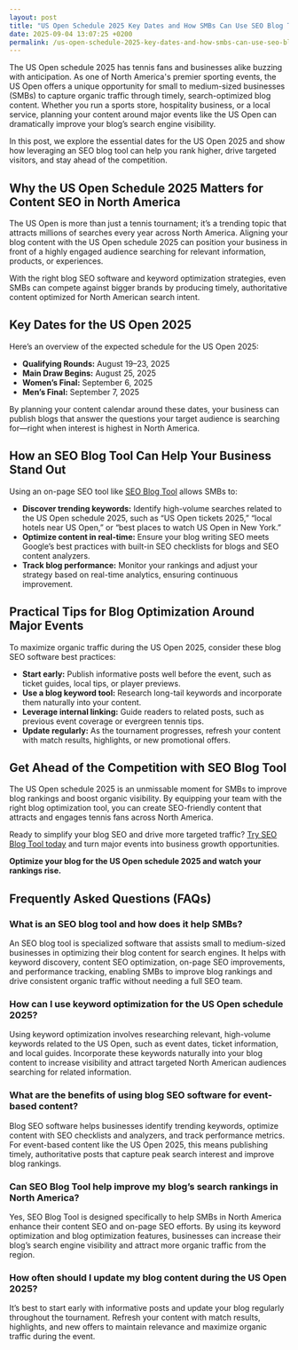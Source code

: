 ```yaml
---
layout: post
title: "US Open Schedule 2025 Key Dates and How SMBs Can Use SEO Blog Tools to Get Noticed"
date: 2025-09-04 13:07:25 +0200
permalink: /us-open-schedule-2025-key-dates-and-how-smbs-can-use-seo-blog-tools-to-get-noticed/
---
```

The US Open schedule 2025 has tennis fans and businesses alike buzzing with anticipation. As one of North America's premier sporting events, the US Open offers a unique opportunity for small to medium-sized businesses (SMBs) to capture organic traffic through timely, search-optimized blog content. Whether you run a sports store, hospitality business, or a local service, planning your content around major events like the US Open can dramatically improve your blog’s search engine visibility.

In this post, we explore the essential dates for the US Open 2025 and show how leveraging an SEO blog tool can help you rank higher, drive targeted visitors, and stay ahead of the competition.

## Why the US Open Schedule 2025 Matters for Content SEO in North America

The US Open is more than just a tennis tournament; it’s a trending topic that attracts millions of searches every year across North America. Aligning your blog content with the US Open schedule 2025 can position your business in front of a highly engaged audience searching for relevant information, products, or experiences.

With the right blog SEO software and keyword optimization strategies, even SMBs can compete against bigger brands by producing timely, authoritative content optimized for North American search intent.

## Key Dates for the US Open 2025

Here’s an overview of the expected schedule for the US Open 2025:

- **Qualifying Rounds:** August 19–23, 2025  
- **Main Draw Begins:** August 25, 2025  
- **Women’s Final:** September 6, 2025  
- **Men’s Final:** September 7, 2025

By planning your content calendar around these dates, your business can publish blogs that answer the questions your target audience is searching for—right when interest is highest in North America.

## How an SEO Blog Tool Can Help Your Business Stand Out

Using an on-page SEO tool like [SEO Blog Tool](https://seoblogtool.com/) allows SMBs to:

- **Discover trending keywords:** Identify high-volume searches related to the US Open schedule 2025, such as “US Open tickets 2025,” “local hotels near US Open,” or “best places to watch US Open in New York.”
- **Optimize content in real-time:** Ensure your blog writing SEO meets Google’s best practices with built-in SEO checklists for blogs and SEO content analyzers.
- **Track blog performance:** Monitor your rankings and adjust your strategy based on real-time analytics, ensuring continuous improvement.

## Practical Tips for Blog Optimization Around Major Events

To maximize organic traffic during the US Open 2025, consider these blog SEO software best practices:

- **Start early:** Publish informative posts well before the event, such as ticket guides, local tips, or player previews.
- **Use a blog keyword tool:** Research long-tail keywords and incorporate them naturally into your content.
- **Leverage internal linking:** Guide readers to related posts, such as previous event coverage or evergreen tennis tips.
- **Update regularly:** As the tournament progresses, refresh your content with match results, highlights, or new promotional offers.

## Get Ahead of the Competition with SEO Blog Tool

The US Open schedule 2025 is an unmissable moment for SMBs to improve blog rankings and boost organic visibility. By equipping your team with the right blog optimization tool, you can create SEO-friendly content that attracts and engages tennis fans across North America.

Ready to simplify your blog SEO and drive more targeted traffic? [Try SEO Blog Tool today](https://seoblogtool.com/) and turn major events into business growth opportunities.

**Optimize your blog for the US Open schedule 2025 and watch your rankings rise.**

## Frequently Asked Questions (FAQs)

### What is an SEO blog tool and how does it help SMBs?

An SEO blog tool is specialized software that assists small to medium-sized businesses in optimizing their blog content for search engines. It helps with keyword discovery, content SEO optimization, on-page SEO improvements, and performance tracking, enabling SMBs to improve blog rankings and drive consistent organic traffic without needing a full SEO team.

### How can I use keyword optimization for the US Open schedule 2025?

Using keyword optimization involves researching relevant, high-volume keywords related to the US Open, such as event dates, ticket information, and local guides. Incorporate these keywords naturally into your blog content to increase visibility and attract targeted North American audiences searching for related information.

### What are the benefits of using blog SEO software for event-based content?

Blog SEO software helps businesses identify trending keywords, optimize content with SEO checklists and analyzers, and track performance metrics. For event-based content like the US Open 2025, this means publishing timely, authoritative posts that capture peak search interest and improve blog rankings.

### Can SEO Blog Tool help improve my blog’s search rankings in North America?

Yes, SEO Blog Tool is designed specifically to help SMBs in North America enhance their content SEO and on-page SEO efforts. By using its keyword optimization and blog optimization features, businesses can increase their blog’s search engine visibility and attract more organic traffic from the region.

### How often should I update my blog content during the US Open 2025?

It’s best to start early with informative posts and update your blog regularly throughout the tournament. Refresh your content with match results, highlights, and new offers to maintain relevance and maximize organic traffic during the event.

<script type="application/ld+json">
{
  "@context": "https://schema.org",
  "@type": "BlogPosting",
  "headline": "US Open Schedule 2025 Key Dates and How SMBs Can Use SEO Blog Tools to Get Noticed",
  "description": "Learn how small to medium-sized businesses can leverage the US Open schedule 2025 and SEO blog tools to improve search rankings, drive organic traffic, and stand out in North America.",
  "author": {
    "@type": "Person",
    "name": "SEO Blog Tool"
  },
  "publisher": {
    "@type": "Person",
    "name": "SEO Blog Tool"
  },
  "mainEntityOfPage": {
    "@type": "WebPage",
    "@id": "https://seoblogtool.com/blog/us-open-schedule-2025"
  },
  "datePublished": "2024-06-01",
  "dateModified": "2024-06-01",
  "url": "https://seoblogtool.com/blog/us-open-schedule-2025",
  "inLanguage": "en-US",
  "keywords": "SEO blog tool, blog SEO software, keyword optimization, content SEO, on-page SEO tool, blog writing SEO, blog keyword tool, SEO tools for SMBs, SEO checklist for blogs, SEO content analyzer, blog optimization tool, SEO product for businesses, improve blog rankings"
}
</script>

<script type="application/ld+json">
{
  "@context": "https://schema.org",
  "@type": "FAQPage",
  "mainEntity": [
    {
      "@type": "Question",
      "name": "What is an SEO blog tool and how does it help SMBs?",
      "acceptedAnswer": {
        "@type": "Answer",
        "text": "An SEO blog tool is specialized software that assists small to medium-sized businesses in optimizing their blog content for search engines. It helps with keyword discovery, content SEO optimization, on-page SEO improvements, and performance tracking, enabling SMBs to improve blog rankings and drive consistent organic traffic without needing a full SEO team."
      }
    },
    {
      "@type": "Question",
      "name": "How can I use keyword optimization for the US Open schedule 2025?",
      "acceptedAnswer": {
        "@type": "Answer",
        "text": "Using keyword optimization involves researching relevant, high-volume keywords related to the US Open, such as event dates, ticket information, and local guides. Incorporate these keywords naturally into your blog content to increase visibility and attract targeted North American audiences searching for related information."
      }
    },
    {
      "@type": "Question",
      "name": "What are the benefits of using blog SEO software for event-based content?",
      "acceptedAnswer": {
        "@type": "Answer",
        "text": "Blog SEO software helps businesses identify trending keywords, optimize content with SEO checklists and analyzers, and track performance metrics. For event-based content like the US Open 2025, this means publishing timely, authoritative posts that capture peak search interest and improve blog rankings."
      }
    },
    {
      "@type": "Question",
      "name": "Can SEO Blog Tool help improve my blog’s search rankings in North America?",
      "acceptedAnswer": {
        "@type": "Answer",
        "text": "Yes, SEO Blog Tool is designed specifically to help SMBs in North America enhance their content SEO and on-page SEO efforts. By using its keyword optimization and blog optimization features, businesses can increase their blog’s search engine visibility and attract more organic traffic from the region."
      }
    },
    {
      "@type": "Question",
      "name": "How often should I update my blog content during the US Open 2025?",
      "acceptedAnswer": {
        "@type": "Answer",
        "text": "It’s best to start early with informative posts and update your blog regularly throughout the tournament. Refresh your content with match results, highlights, and new offers to maintain relevance and maximize organic traffic during the event."
      }
    }
  ]
}
</script>